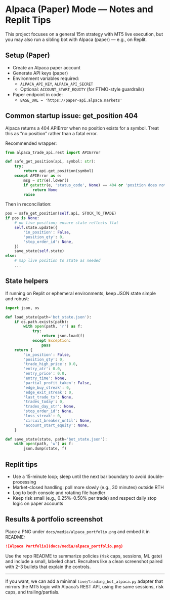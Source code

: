 # Alpaca (Paper) Mode — Notes and Replit Tips

This project focuses on a general 15m strategy with MT5 live execution, but you may also run a sibling bot with Alpaca (paper) — e.g., on Replit.

## Setup (Paper)

- Create an Alpaca paper account
- Generate API keys (paper)
- Environment variables required:
  - `ALPACA_API_KEY`, `ALPACA_API_SECRET`
  - Optional: `ACCOUNT_START_EQUITY` (for FTMO-style guardrails)
- Paper endpoint in code:
  - `BASE_URL = 'https://paper-api.alpaca.markets'`

## Common startup issue: get_position 404

Alpaca returns a 404 APIError when no position exists for a symbol. Treat this as “no position” rather than a fatal error.

Recommended wrapper:

```python
from alpaca_trade_api.rest import APIError

def safe_get_position(api, symbol: str):
    try:
        return api.get_position(symbol)
    except APIError as e:
        msg = str(e).lower()
        if getattr(e, 'status_code', None) == 404 or 'position does not exist' in msg:
            return None
        raise
```

Then in reconciliation:

```python
pos = safe_get_position(self.api, STOCK_TO_TRADE)
if pos is None:
    # no live position; ensure state reflects flat
    self.state.update({
        'in_position': False,
        'position_qty': 0,
        'stop_order_id': None,
    })
    save_state(self.state)
else:
    # map live position to state as needed
    ...
```

## State helpers

If running on Replit or ephemeral environments, keep JSON state simple and robust:

```python
import json, os

def load_state(path='bot_state.json'):
    if os.path.exists(path):
        with open(path, 'r') as f:
            try:
                return json.load(f)
            except Exception:
                pass
    return {
        'in_position': False,
        'position_qty': 0,
        'trade_high_price': 0.0,
        'entry_atr': 0.0,
        'entry_price': 0.0,
        'entry_time': None,
        'partial_profit_taken': False,
        'edge_buy_streak': 0,
        'edge_exit_streak': 0,
        'last_trade_ts': None,
        'trades_today': 0,
        'trades_day_str': None,
        'stop_order_id': None,
        'loss_streak': 0,
        'circuit_breaker_until': None,
        'account_start_equity': None,
    }

def save_state(state, path='bot_state.json'):
    with open(path, 'w') as f:
        json.dump(state, f)
```

## Replit tips

- Use a 15-minute loop; sleep until the next bar boundary to avoid double-processing
- Market-closed handling: poll more slowly (e.g., 30 minutes) outside RTH
- Log to both console and rotating file handler
- Keep risk small (e.g., 0.25%–0.50% per trade) and respect daily stop logic on paper accounts

## Results & portfolio screenshot

Place a PNG under `docs/media/alpaca_portfolio.png` and embed it in README:

```markdown
![Alpaca Portfolio](docs/media/alpaca_portfolio.png)
```

Use the repo README to summarize policies (risk caps, sessions, ML gate) and include a small, labeled chart. Recruiters like a clean screenshot paired with 2–3 bullets that explain the controls.

***

If you want, we can add a minimal `live/trading_bot_alpaca.py` adapter that mirrors the MT5 logic with Alpaca’s REST API, using the same sessions, risk caps, and trailing/partials.
